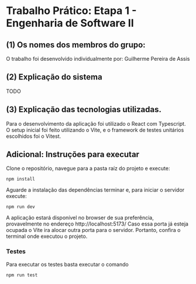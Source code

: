 # Trabalho Prático: Etapa 1 - Engenharia de Software II

## (1) Os nomes dos membros do grupo:

O trabalho foi desenvolvido individualmente por:
Guilherme Pereira de Assis

## (2) Explicação do sistema

TODO

## (3) Explicação das tecnologias utilizadas.

Para o desenvolvimento da aplicação foi utilizado o React com Typescript. O setup inicial foi feito utilizando o Vite, e o framework de testes unitários escolhidos foi o Vitest.

## Adicional: Instruções para executar

Clone o repositório, navegue para a pasta raíz do projeto e execute:

    npm install

Aguarde a instalação das dependências terminar e, para iniciar o servidor execute:

    npm run dev

A aplicação estará disponível no browser de sua preferência, provavelmente no endereço http://localhost:5173/
Caso essa porta já esteja ocupada o Vite ira alocar outra porta para o servidor. Portanto, confira o terminal onde executou o projeto.

### Testes

Para executar os testes basta executar o comando

    npm run test
